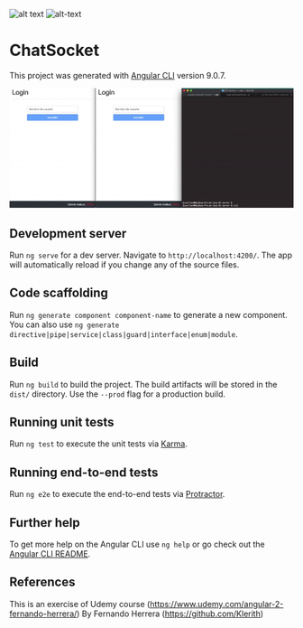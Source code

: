 ![alt text](https://upload.wikimedia.org/wikipedia/commons/thumb/c/cf/Angular_full_color_logo.svg/250px-Angular_full_color_logo.svg.png) ![alt-text](https://blog.daydevelops.com/storage/cover/2019/11/24/P7ruVkm1evJ0iTabU3zOW7RZcmlPwZZwzH0626JO.png)

# ChatSocket
This project was generated with [Angular CLI](https://github.com/angular/angular-cli) version 9.0.7.

![](Chatsocket-demo.gif)

## Development server

Run `ng serve` for a dev server. Navigate to `http://localhost:4200/`. The app will automatically reload if you change any of the source files.

## Code scaffolding

Run `ng generate component component-name` to generate a new component. You can also use `ng generate directive|pipe|service|class|guard|interface|enum|module`.

## Build

Run `ng build` to build the project. The build artifacts will be stored in the `dist/` directory. Use the `--prod` flag for a production build.

## Running unit tests

Run `ng test` to execute the unit tests via [Karma](https://karma-runner.github.io).

## Running end-to-end tests

Run `ng e2e` to execute the end-to-end tests via [Protractor](http://www.protractortest.org/).

## Further help

To get more help on the Angular CLI use `ng help` or go check out the [Angular CLI README](https://github.com/angular/angular-cli/blob/master/README.md).

## References

This is an exercise of Udemy course (https://www.udemy.com/angular-2-fernando-herrera/) By Fernando Herrera (https://github.com/Klerith)
